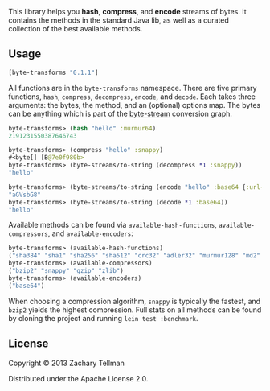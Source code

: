 This library helps you **hash**, **compress**, and **encode** streams of bytes.  It contains the methods in the standard Java lib, as well as a curated collection of the best available methods.

## Usage

```clj
[byte-transforms "0.1.1"]
```

All functions are in the `byte-transforms` namespace.  There are five primary functions, `hash`, `compress`, `decompress`, `encode`, and `decode`.  Each takes three arguments: the bytes, the method, and an (optional) options map.  The bytes can be anything which is part of the [byte-stream](https://github.com/ztellman/byte-streams) conversion graph.

```clj
byte-transforms> (hash "hello" :murmur64)
2191231550387646743

byte-transforms> (compress "hello" :snappy)
#<byte[] [B@7e0f980b>
byte-transforms> (byte-streams/to-string (decompress *1 :snappy))
"hello"

byte-transforms> (byte-streams/to-string (encode "hello" :base64 {:url-safe? true}))
"aGVsbG8"
byte-transforms> (byte-streams/to-string (decode *1 :base64))
"hello"
```

Available methods can be found via `available-hash-functions`, `available-compressors`, and `available-encoders`:

```clj
byte-transforms> (available-hash-functions)
("sha384" "sha1" "sha256" "sha512" "crc32" "adler32" "murmur128" "md2" "md5" "murmur64" "murmur32")
byte-transforms> (available-compressors)
("bzip2" "snappy" "gzip" "zlib")
byte-transforms> (available-encoders)
("base64")
```

When choosing a compression algorithm, `snappy` is typically the fastest, and `bzip2` yields the highest compression.  Full stats on all methods can be found by cloning the project and running `lein test :benchmark`.

## License

Copyright © 2013 Zachary Tellman

Distributed under the Apache License 2.0.
